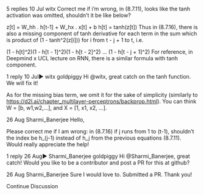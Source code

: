 

<!--
 * @version:
 * @Author:  StevenJokes https://github.com/StevenJokes
 * @Date: 2020-09-13 20:33:44
 * @LastEditors:  StevenJokes https://github.com/StevenJokes
 * @LastEditTime: 2020-09-13 20:33:46
 * @Description:http://preview.d2l.ai/d2l-en/master/chapter_recurrent-neural-networks/bptt.html
 * @TODO::
 * @Reference:
-->
5 replies
10 Jul
witx
Correct me if i’m wrong, in (8.7.11), looks like the tanh activation was omitted, shouldn’t it be like below?

z[t] = W_hh . h[t-1] + W_hx . x[t] + b
h[t] = tanh(z[t])
Thus in (8.7.16), there is also a missing component of tanh derivative for each term in the sum which is product of (1 - tanh^2(z[i])) for i from t - j + 1 to t, i.e.

(1 - h[t]^2)(1 - h[t - 1]^2)(1 - h[t - 2]^2) … (1 - h[t - j + 1]^2)
For reference, in Deepmind x UCL lecture on RNN, there is a similar formula with tanh component.

1 reply
10 Jul▶ witx
goldpiggy
Hi @witx, great catch on the tanh function. We will fix it!

As for the missing bias term, we omit it for the sake of simplicity (similarly to https://d2l.ai/chapter_multilayer-perceptrons/backprop.html). You can think W = [b, w1,w2,…], and X = [1, x1, x2, …].

26 Aug
Sharmi_​​Banerjee
Hello,

Please correct me if I am wrong: in (8.7.16) if j runs from 1 to (t-1), shouldn’t the index be h_(j-1) instead of h_j from the previous equations (8.7.11). Would really appreciate the help!

1 reply
26 Aug▶ Sharmi_Banerjee
goldpiggy
Hi @Sharmi_Banerjee, great catch! Would you like to be a contributor and post a PR for this at github?

26 Aug
Sharmi_​​Banerjee
Sure I would love to. Submitted a PR. Thank you!

Continue Discussion
